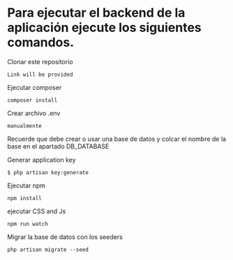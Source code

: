 # Para ejecutar el backend de la aplicación ejecute los siguientes comandos.

Clonar este repositorio

```Link will be provided```

Ejecutar composer

```composer install```

Crear archivo .env 

```manualmente```

Recuerde que debe crear o usar una base de datos y colcar el nombre de la base en el apartado DB_DATABASE 

Generar application key

```$ php artisan key:generate```

Ejecutar npm

```npm install```

ejecutar CSS and Js 

```npm run watch```

Migrar la base de datos con los seeders

```php artisan migrate --seed```
